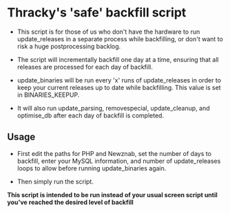 # Thracky's 'safe' backfill script

* This script is for those of us who don't have the hardware to run update_releases in a separate process while backfilling, or don't want to risk a huge postprocessing backlog.

* The script will incrementally backfill one day at a time, ensuring that all releases are processed for each day of backfill.

* update_binaries will be run every 'x' runs of update_releases in order to keep your current releases up to date while backfilling. This value is set in BINARIES_KEEPUP.

* It will also run update_parsing, removespecial, update_cleanup, and optimise_db after each day of backfill is completed.



## Usage

* First edit the paths for PHP and Newznab, set the number of days to backfill, enter your MySQL information, and number of update_releases loops to allow before running update_binaries again.

* Then simply run the script.

**This script is intended to be run instead of your usual screen script until you've reached the desired level of backfill**
